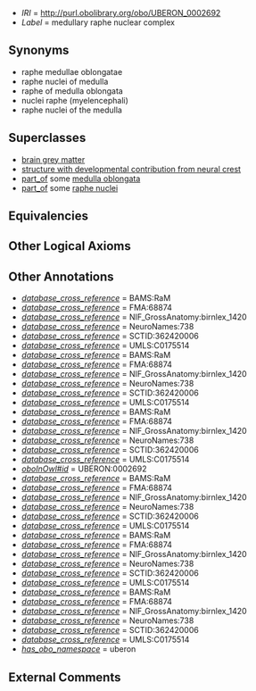  * *IRI* = http://purl.obolibrary.org/obo/UBERON_0002692
 * *Label* = medullary raphe nuclear complex

## Synonyms

 * raphe medullae oblongatae
 * raphe nuclei of medulla
 * raphe of medulla oblongata
 * nuclei raphe (myelencephali)
 * raphe nuclei of the medulla

## Superclasses

 * [brain grey matter](../../UBERON/28/UBERON_0003528.md)
 * [structure with developmental contribution from neural crest](../../UBERON/14/UBERON_0010314.md)
 * [part_of](../../BFO/50/BFO_0000050.md) some [medulla oblongata](../../UBERON/96/UBERON_0001896.md)
 * [part_of](../../BFO/50/BFO_0000050.md) some [raphe nuclei](../../UBERON/84/UBERON_0004684.md)

## Equivalencies


## Other Logical Axioms


## Other Annotations

 * *[database_cross_reference](../../ef/oboInOwl#hasDbXref.md)* = BAMS:RaM
 * *[database_cross_reference](../../ef/oboInOwl#hasDbXref.md)* = FMA:68874
 * *[database_cross_reference](../../ef/oboInOwl#hasDbXref.md)* = NIF_GrossAnatomy:birnlex_1420
 * *[database_cross_reference](../../ef/oboInOwl#hasDbXref.md)* = NeuroNames:738
 * *[database_cross_reference](../../ef/oboInOwl#hasDbXref.md)* = SCTID:362420006
 * *[database_cross_reference](../../ef/oboInOwl#hasDbXref.md)* = UMLS:C0175514
 * *[database_cross_reference](../../ef/oboInOwl#hasDbXref.md)* = BAMS:RaM
 * *[database_cross_reference](../../ef/oboInOwl#hasDbXref.md)* = FMA:68874
 * *[database_cross_reference](../../ef/oboInOwl#hasDbXref.md)* = NIF_GrossAnatomy:birnlex_1420
 * *[database_cross_reference](../../ef/oboInOwl#hasDbXref.md)* = NeuroNames:738
 * *[database_cross_reference](../../ef/oboInOwl#hasDbXref.md)* = SCTID:362420006
 * *[database_cross_reference](../../ef/oboInOwl#hasDbXref.md)* = UMLS:C0175514
 * *[database_cross_reference](../../ef/oboInOwl#hasDbXref.md)* = BAMS:RaM
 * *[database_cross_reference](../../ef/oboInOwl#hasDbXref.md)* = FMA:68874
 * *[database_cross_reference](../../ef/oboInOwl#hasDbXref.md)* = NIF_GrossAnatomy:birnlex_1420
 * *[database_cross_reference](../../ef/oboInOwl#hasDbXref.md)* = NeuroNames:738
 * *[database_cross_reference](../../ef/oboInOwl#hasDbXref.md)* = SCTID:362420006
 * *[database_cross_reference](../../ef/oboInOwl#hasDbXref.md)* = UMLS:C0175514
 * *[oboInOwl#id](../../id/oboInOwl#id.md)* = UBERON:0002692
 * *[database_cross_reference](../../ef/oboInOwl#hasDbXref.md)* = BAMS:RaM
 * *[database_cross_reference](../../ef/oboInOwl#hasDbXref.md)* = FMA:68874
 * *[database_cross_reference](../../ef/oboInOwl#hasDbXref.md)* = NIF_GrossAnatomy:birnlex_1420
 * *[database_cross_reference](../../ef/oboInOwl#hasDbXref.md)* = NeuroNames:738
 * *[database_cross_reference](../../ef/oboInOwl#hasDbXref.md)* = SCTID:362420006
 * *[database_cross_reference](../../ef/oboInOwl#hasDbXref.md)* = UMLS:C0175514
 * *[database_cross_reference](../../ef/oboInOwl#hasDbXref.md)* = BAMS:RaM
 * *[database_cross_reference](../../ef/oboInOwl#hasDbXref.md)* = FMA:68874
 * *[database_cross_reference](../../ef/oboInOwl#hasDbXref.md)* = NIF_GrossAnatomy:birnlex_1420
 * *[database_cross_reference](../../ef/oboInOwl#hasDbXref.md)* = NeuroNames:738
 * *[database_cross_reference](../../ef/oboInOwl#hasDbXref.md)* = SCTID:362420006
 * *[database_cross_reference](../../ef/oboInOwl#hasDbXref.md)* = UMLS:C0175514
 * *[database_cross_reference](../../ef/oboInOwl#hasDbXref.md)* = BAMS:RaM
 * *[database_cross_reference](../../ef/oboInOwl#hasDbXref.md)* = FMA:68874
 * *[database_cross_reference](../../ef/oboInOwl#hasDbXref.md)* = NIF_GrossAnatomy:birnlex_1420
 * *[database_cross_reference](../../ef/oboInOwl#hasDbXref.md)* = NeuroNames:738
 * *[database_cross_reference](../../ef/oboInOwl#hasDbXref.md)* = SCTID:362420006
 * *[database_cross_reference](../../ef/oboInOwl#hasDbXref.md)* = UMLS:C0175514
 * *[has_obo_namespace](../../ce/oboInOwl#hasOBONamespace.md)* = uberon

## External Comments

